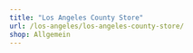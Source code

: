 ```yaml
---
title: "Los Angeles County Store"
url: /los-angeles/los-angeles-county-store/
shop: Allgemein
---
```

